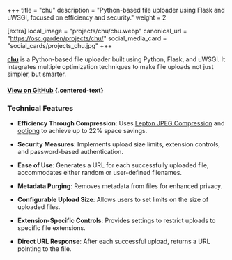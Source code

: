 +++
title = "chu"
description = "Python-based file uploader using Flask and uWSGI, focused on efficiency and security."
weight = 2

[extra]
local_image = "projects/chu/chu.webp"
canonical_url = "https://osc.garden/projects/chu/"
social_media_card = "social_cards/projects_chu.jpg"
+++

[**chu**](https://github.com/welpo/chu) is a Python-based file uploader built using Python, Flask, and uWSGI. It integrates multiple optimization techniques to make file uploads not just simpler, but smarter.

#### [View on GitHub](https://github.com/welpo/chu) {.centered-text}

### Technical Features

- **Efficiency Through Compression**: Uses [Lepton JPEG Compression](https://github.com/microsoft/lepton_jpeg_rust) and [optipng](http://optipng.sourceforge.net/) to achieve up to 22% space savings.

- **Security Measures**: Implements upload size limits, extension controls, and password-based authentication.

- **Ease of Use**: Generates a URL for each successfully uploaded file, accommodates either random or user-defined filenames.

- **Metadata Purging**: Removes metadata from files for enhanced privacy.

- **Configurable Upload Size**: Allows users to set limits on the size of uploaded files.

- **Extension-Specific Controls**: Provides settings to restrict uploads to specific file extensions.

- **Direct URL Response**: After each successful upload, returns a URL pointing to the file.
